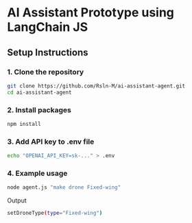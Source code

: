 # AI Assistant Prototype using LangChain JS


## Setup Instructions

### 1. Clone the repository

```bash
git clone https://github.com/Rsln-M/ai-assistant-agent.git
cd ai-assistant-agent
```

### 2. Install packages

```bash
npm install
```

### 3. Add API key to .env file

```bash
echo "OPENAI_API_KEY=sk-..." > .env
```

### 4. Example usage 

```bash
node agent.js "make drone Fixed-wing"
```

Output
```bash
setDroneType(type="Fixed-wing")
```
